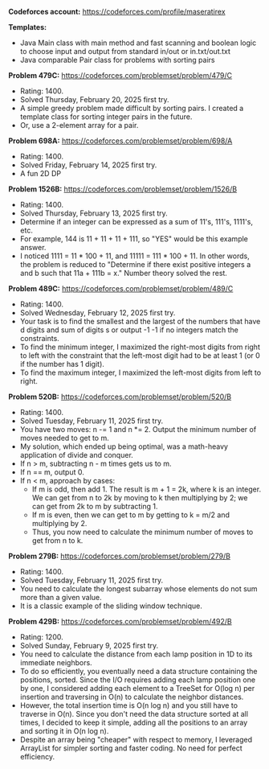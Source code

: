 **Codeforces account:** https://codeforces.com/profile/maseratirex

**Templates:**
* Java Main class with main method and fast scanning and boolean logic to choose input and output from standard in/out or in.txt/out.txt
* Java comparable Pair class for problems with sorting pairs

**Problem 479C:** https://codeforces.com/problemset/problem/479/C
* Rating: 1400.
* Solved Thursday, February 20, 2025 first try.
* A simple greedy problem made difficult by sorting pairs. I created a template class for sorting integer pairs in the future.
* Or, use a 2-element array for a pair.

**Problem 698A:** https://codeforces.com/problemset/problem/698/A
* Rating: 1400.
* Solved Friday, February 14, 2025 first try.
* A fun 2D DP

**Problem 1526B:** https://codeforces.com/problemset/problem/1526/B
* Rating: 1400.
* Solved Thursday, February 13, 2025 first try.
* Determine if an integer can be expressed as a sum of 11's, 111's, 1111's, etc.
* For example, 144 is 11 + 11 + 11 + 111, so "YES" would be this example answer.
* I noticed 1111 = 11 * 100 + 11, and 11111 = 111 * 100 + 11. In other words, the problem is reduced to "Determine if there exist positive integers a and b such that 11a + 111b = x." Number theory solved the rest.

**Problem 489C:** https://codeforces.com/problemset/problem/489/C
* Rating: 1400.
* Solved Wednesday, February 12, 2025 first try.
* Your task is to find the smallest and the largest of the numbers that have d digits and sum of digits s or output -1 -1 if no integers match the constraints.
* To find the minimum integer, I maximized the right-most digits from right to left with the constraint that the left-most digit had to be at least 1 (or 0 if the number has 1 digit).
* To find the maximum integer, I maximized the left-most digits from left to right.

**Problem 520B:** https://codeforces.com/problemset/problem/520/B
* Rating: 1400.
* Solved Tuesday, February 11, 2025 first try.
* You have two moves: n -= 1 and n *= 2. Output the minimum number of moves needed to get to m.
* My solution, which ended up being optimal, was a math-heavy application of divide and conquer.
* If n > m, subtracting n - m times gets us to m.
* If n == m, output 0.
* If n < m, approach by cases:
  * If m is odd, then add 1. The result is m + 1 = 2k, where k is an integer. We can get from n to 2k by moving to k then multiplying by 2; we can get from 2k to m by subtracting 1.
  * If m is even, then we can get to m by getting to k = m/2 and multiplying by 2.
  * Thus, you now need to calculate the minimum number of moves to get from n to k.

**Problem 279B:** https://codeforces.com/problemset/problem/279/B
* Rating: 1400.
* Solved Tuesday, February 11, 2025 first try.
* You need to calculate the longest subarray whose elements do not sum more than a given value.
* It is a classic example of the sliding window technique.

**Problem 429B:** https://codeforces.com/problemset/problem/492/B
* Rating: 1200.
* Solved Sunday, February 9, 2025 first try.
* You need to calculate the distance from each lamp position in 1D to its immediate neighbors.
* To do so efficiently, you eventually need a data structure containing the positions, sorted. Since the I/O requires adding each lamp position one by one, I considered adding each element to a TreeSet for O(log n) per insertion and traversing in O(n) to calculate the neighbor distances.
* However, the total insertion time is O(n log n) and you still have to traverse in O(n). Since you don't need the data structure sorted at all times, I decided to keep it simple, adding all the positions to an array and sorting it in O(n log n).
* Despite an array being "cheaper" with respect to memory, I leveraged ArrayList for simpler sorting and faster coding. No need for perfect efficiency.
